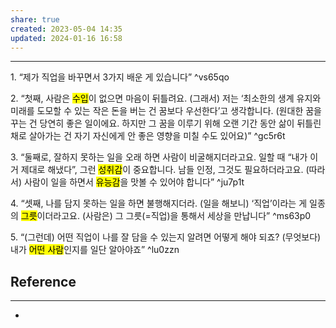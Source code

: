 ```yaml
---
share: true
created: 2023-05-04 14:35
updated: 2024-01-16 16:58
---
```


---
1\. “제가 직업을 바꾸면서 3가지 배운 게 있습니다” ^vs65qo

2\. “첫째, 사람은 <mark class="hltr-red">수입</mark>이 없으면 마음이 뒤틀려요. (그래서) 저는 ‘최소한의 생계 유지와 미래를 도모할 수 있는 작은 돈을 버는 건 꿈보다 우선한다’고 생각합니다. (원대한 꿈을 꾸는 건 당연히 좋은 일이에요. 하지만 그 꿈을 이루기 위해 오랜 기간 동안 삶이 뒤틀린 채로 살아가는 건 자기 자신에게 안 좋은 영향을 미칠 수도 있어요)” ^gc5r6t

3\. “둘째로, 잘하지 못하는 일을 오래 하면 사람이 비굴해지더라고요. 일할 때 “내가 이거 제대로 해냈다”, 그런 <mark class="hltr-red">성취감</mark>이 중요합니다. 남들 인정, 그것도 필요하더라고요. (따라서) 사람이 일을 하면서 <mark class="hltr-red">유능감</mark>을 맛볼 수 있어야 합니다” ^ju7p1t

4\. “셋째, 나를 담지 못하는 일을 하면 불행해지더라. (일을 해보니) ‘직업’이라는 게 일종의 <mark class="hltr-red">그릇</mark>이더라고요. (사람은) 그 그릇(=직업)을 통해서 세상을 만납니다” ^ms63p0

5\. “(그런데) 어떤 직업이 나를 잘 담을 수 있는지 알려면 어떻게 해야 되죠? (무엇보다) 내가 <mark class="hltr-red">어떤 사람</mark>인지를 일단 알아야죠” ^lu0zzn





## Reference
---
- 
